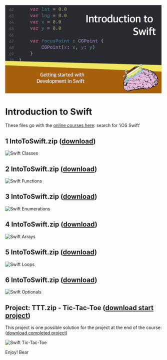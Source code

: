 <img src="https://raw.githubusercontent.com/bearc0025/onlineCourses/main/IntroToSwift/icon.png" alt="Introduction to Swift" style="width:500px;"/>

# Introduction to Swift

These files go with the [online courses here](https://amzn.to/3p0yrZk): search for 'iOS Swift'

## 1 IntoToSwift.zip ([download](https://github.com/bearc0025/onlineCourses/raw/main/IntroToSwift/1%20IntroToSwift.zip))

<img src="https://s3.amazonaws.com/CAPS-SSE/soju/ae8d/b83e46bc-4b7d-468a-b80d-1bbb24eeaa99/SOJU_IMAGE?versionId=3jOIDsHJZAaKJ4NNRRioDEqei27Iz0tG&X-Amz-Algorithm=AWS4-HMAC-SHA256&X-Amz-Date=20220809T123125Z&X-Amz-SignedHeaders=host&X-Amz-Expires=7200&X-Amz-Credential=AKIAWBV6LQ4QPLOTC37V%2F20220809%2Fus-east-1%2Fs3%2Faws4_request&X-Amz-Signature=9e0afd8e0bfc1c40ad85b19817595db0aca1b84ffe548378305618aa10fdc5eb" alt="Swift Classes" style="width:200px;"/>


## 2 IntoToSwift.zip ([download](https://github.com/bearc0025/onlineCourses/raw/main/IntroToSwift/2%20IntroToSwift.zip))

<img src="https://s3.amazonaws.com/CAPS-SSE/soju/2c5e/a87f0e7a-ff8e-40f9-8af9-2b70c37d95d7/SOJU_IMAGE?versionId=OmjqTlc8LtO.s5UGDIb9zDCTw0sNyDYy&X-Amz-Algorithm=AWS4-HMAC-SHA256&X-Amz-Date=20220809T123359Z&X-Amz-SignedHeaders=host&X-Amz-Expires=7200&X-Amz-Credential=AKIAWBV6LQ4QPLOTC37V%2F20220809%2Fus-east-1%2Fs3%2Faws4_request&X-Amz-Signature=2eeb9ca7ee5d46a36db6873006544b5835eda42b556f459d786d243139d4e9d3" alt="Swift Functions" style="width:200px;"/>

## 3 IntoToSwift.zip ([download](https://github.com/bearc0025/onlineCourses/raw/main/IntroToSwift/3%20IntroToSwift.zip))

<img src="https://s3.amazonaws.com/CAPS-SSE/soju/4876/13b49a9e-3f31-4897-9ce4-621f78b23d91/SOJU_IMAGE?versionId=m0Klwmu9A_vP_T5GIfYvNoDke3Nh4mil&X-Amz-Algorithm=AWS4-HMAC-SHA256&X-Amz-Date=20220809T123503Z&X-Amz-SignedHeaders=host&X-Amz-Expires=7200&X-Amz-Credential=AKIAWBV6LQ4QPLOTC37V%2F20220809%2Fus-east-1%2Fs3%2Faws4_request&X-Amz-Signature=edd7eac5344e404fc870e0b6723f1619ced817fe5bd69a59b6f3a04412fbfca1" alt="Swift Enumerations" style="width:200px;"/>

## 4 IntoToSwift.zip ([download](https://github.com/bearc0025/onlineCourses/raw/main/IntroToSwift/4%20IntroToSwift.zip))

<img src="https://s3.amazonaws.com/CAPS-SSE/soju/c074/f29214ff-2d0f-4631-8e75-ff650ac66e82/SOJU_IMAGE?versionId=6XWLC5WeauRhjDL6kLKWto.BjgA9Mcch&X-Amz-Algorithm=AWS4-HMAC-SHA256&X-Amz-Date=20220809T123555Z&X-Amz-SignedHeaders=host&X-Amz-Expires=7200&X-Amz-Credential=AKIAWBV6LQ4QPLOTC37V%2F20220809%2Fus-east-1%2Fs3%2Faws4_request&X-Amz-Signature=d211b5bdef70f7987dcd95d95daeabdecec477afb73a68fd2add3c52c56d76e5" alt="Swift Arrays" style="width:200px;"/>

## 5 IntoToSwift.zip ([download](https://github.com/bearc0025/onlineCourses/raw/main/IntroToSwift/5%20IntroToSwift.zip))

<img src="https://s3.amazonaws.com/CAPS-SSE/soju/9e3d/c81d7d4e-7bfb-4e59-8340-94f8aea12ea1/SOJU_IMAGE?versionId=oscjJTUiDR5SZkf94nG1H5v3i241DkGF&X-Amz-Algorithm=AWS4-HMAC-SHA256&X-Amz-Date=20220809T123624Z&X-Amz-SignedHeaders=host&X-Amz-Expires=7200&X-Amz-Credential=AKIAWBV6LQ4QPLOTC37V%2F20220809%2Fus-east-1%2Fs3%2Faws4_request&X-Amz-Signature=2682ad584e4042fe27d766ee2bdb49b7198087a8eb21100c6dbd6b4e33a55567" alt="Swift Loops" style="width:200px;"/>

## 6 IntoToSwift.zip ([download](https://github.com/bearc0025/onlineCourses/raw/main/IntroToSwift/6%20IntroToSwift.zip))

<img src="https://s3.amazonaws.com/CAPS-SSE/soju/5494/32e42b12-264a-4173-89f0-c247d7196310/SOJU_IMAGE?versionId=vl5219aJ75HGazEi1KoB4W2y5yb2Srfv&X-Amz-Algorithm=AWS4-HMAC-SHA256&X-Amz-Date=20220809T123731Z&X-Amz-SignedHeaders=host&X-Amz-Expires=7200&X-Amz-Credential=AKIAWBV6LQ4QPLOTC37V%2F20220809%2Fus-east-1%2Fs3%2Faws4_request&X-Amz-Signature=bdd5de2887f278d8aedc190c7952d85ac5711e28ca9bcfe9497169ede1bd6302" alt="Swift Optionals" style="width:200px;"/>

## Project: TTT.zip - Tic-Tac-Toe ([download start project](https://github.com/bearc0025/onlineCourses/raw/main/IntroToSwift/TTT.zip))

This project is one possible solution for the project at the end of the course: ([download completed project](https://github.com/bearc0025/onlineCourses/raw/main/IntroToSwift/TTT_end.zip))

<img src="https://s3.amazonaws.com/CAPS-SSE/soju/3bf6/ec22f703-1071-4aee-9b2e-3bc28cb2d49f/SOJU_IMAGE?versionId=fIQ7dm1hayZnCm7xCgJogO2M5.djF7YD&X-Amz-Algorithm=AWS4-HMAC-SHA256&X-Amz-Date=20220809T123840Z&X-Amz-SignedHeaders=host&X-Amz-Expires=7200&X-Amz-Credential=AKIAWBV6LQ4QPLOTC37V%2F20220809%2Fus-east-1%2Fs3%2Faws4_request&X-Amz-Signature=99597fa1fb439bf2612c99774e7c769620eb30bb91bc7d67cf0ec9ac210a738f" alt="Swift Tic-Tac-Toe" style="width:200px;"/>

Enjoy!
Bear
